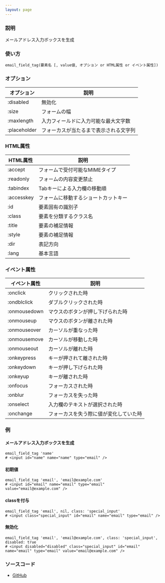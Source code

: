 ```yaml
---
layout: page
---
```

### 説明
メールアドレス入力ボックスを生成

### 使い方
    email_field_tag(要素名 [, value値, オプション or HTML属性 or イベント属性])

### オプション

オプション        | 説明
-------------|--------------------
:disabled    | 無効化
:size        | フォームの幅
:maxlength   | 入力フィールドに入力可能な最大文字数
:placeholder | フォーカスが当たるまで表示される文字列

### HTML属性

HTML属性      | 説明
-----------|-------------------
:accept    | フォームで受付可能なMIMEタイプ
:readonly  | フォームの内容変更禁止
:tabindex  | Tabキーによる入力欄の移動順
:accesskey | フォームに移動するショートカットキー
:id        | 要素固有の識別子
:class     | 要素を分類するクラス名
:title     | 要素の補足情報
:style     | 要素の補足情報
:dir       | 表記方向
:lang      | 基本言語

### イベント属性

イベント属性     | 説明
-------------|--------------------
:onclick     | クリックされた時
:ondblclick  | ダブルクリックされた時
:onmousedown | マウスのボタンが押し下げられた時
:onmouseup   | マウスのボタンが離された時
:onmouseover | カーソルが重なった時
:onmousemove | カーソルが移動した時
:onmouseout  | カーソルが離れた時
:onkeypress  | キーが押されて離された時
:onkeydown   | キーが押し下げられた時
:onkeyup     | キーが離された時
:onfocus     | フォーカスされた時
:onblur      | フォーカスを失った時
:onselect    | 入力欄のテキストが選択された時
:onchange    | フォーカスを失う際に値が変化していた時

### 例
#### メールアドレス入力ボックスを生成
    email_field_tag 'name'
    # <input id="name" name="name" type="email" />

#### 初期値
    email_field_tag 'email', 'email@example.com'
    # <input id="email" name="email" type="email" value="email@example.com" />

#### classを付与
    email_field_tag 'email', nil, class: 'special_input'
    # <input class="special_input" id="email" name="email" type="email" />

#### 無効化
    email_field_tag 'email', 'email@example.com', class: 'special_input', disabled: true
    # <input disabled="disabled" class="special_input" id="email" name="email" type="email" value="email@example.com" />

### ソースコード
* [GitHub](https://github.com/rails/rails/blob/f33d52c95217212cbacc8d5e44b5a8e3cdc6f5b3/actionview/lib/action_view/helpers/form_tag_helper.rb#L757)